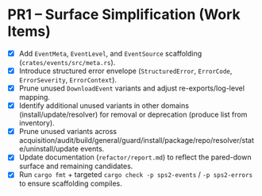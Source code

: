 # PR1 – Surface Simplification (Work Items)

- [x] Add `EventMeta`, `EventLevel`, and `EventSource` scaffolding (`crates/events/src/meta.rs`).
- [x] Introduce structured error envelope (`StructuredError`, `ErrorCode`, `ErrorSeverity`, `ErrorContext`).
- [x] Prune unused `DownloadEvent` variants and adjust re-exports/log-level mapping.
- [x] Identify additional unused variants in other domains (install/update/resolver) for removal or deprecation (produce list from inventory).
- [x] Prune unused variants across acquisition/audit/build/general/guard/install/package/repo/resolver/state/uninstall/update events.
- [x] Update documentation (`refactor/report.md`) to reflect the pared-down surface and remaining candidates.
- [x] Run `cargo fmt` + targeted `cargo check -p sps2-events` / `-p sps2-errors` to ensure scaffolding compiles.
